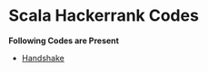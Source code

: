 # Scala Hackerrank Codes

**Following Codes are Present**

* [Handshake](https://www.hackerrank.com/challenges/handshake/problem)
